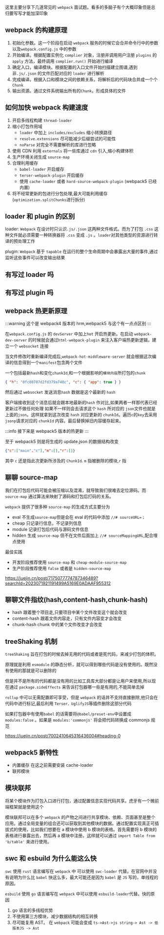 这里主要分享下几道常见的 `webpack` 面试题。看多的多脑子有个大概印象但是总归要写写才能加深印象

## webpack 的构建原理

1. 初始化参数。这一个阶段在启动 `webpack` 服务的时候它会合并命令行中的参数以及`webpack.config.js` 中的参数
2. 开始编译。根据配置实例化 `complier` 对象，注册并调用用户注册 `plugins` 的 `apply` 方法，最终调用 `complier.run()` 开始进行编译
3. 确定入口，编译模块。根据配置的入口文件开始扫描建立图谱,遇到非`.js/.json` 的文件匹配对应的 `loader` 进行解析
4. 完成编译。根据入口和模块之间的依赖关系，将解析后的代码块合并成一个个 `Chunk`
5. 输出资源。通过文件系统输出所有的`Chunk`，形成具体的文件

## 如何加快 webpack 构建速度

1. 开启多线程构建 `thread-loader`
2. 缩小打包作用域
   - `loader` 中加上 `includes/excludes` 缩小转换路径
   - `resolve.extensions` 尽可能减少后缀尝试的可能性
   - `noParse` 对完全不需要解析的库进行忽略
3. 使用 CDN
   利用 `externals` 将一些库通过 `cdn` 引入,缩小构建体积
4. 生产环境关闭生成 `source-map`
5. 合理利用缓存
   - `babel-loader` 开启缓存
   - `terser-webpack-plugin` 开启缓存
   - 使用 `cache-loader` 或者 `hard-source-webpack-plugin` (webpack5 已经内置)
6. 将不经常更新的包进行分包处理,最大可能利用缓存 (`optimization.splitChunks`进行拆分)

## loader 和 plugin 的区别

loader: `Webpack` 在设计时只认识`.js/.json` 这两种文件格式。而为了打包 `.css` 这种文件就必须需要一种转换器将 `.css` 变成 `.js` 。`loader`对其他类型的资源进行转译的预处理工作

plugin: `Webpack` 基于 `tapable` 在运行的整个生命周期中会暴露出大量的事件,通过监听这些事件可以改变输出结果

## 有写过 loader 吗

## 有写过 plugin 吗

## webpack 热更新原理

:::warning
这个是 webpack4 版本的 hrm,webpack5 与这个有一点点区别
:::

在`webpack.config.js` 的 `devServer` 中加上`hot` 开启热更新。在启动 `webpack-dev-server` 的时候就会通过`html-webpack-plugin` 来注入客户端热更新逻辑，建立一个 `websocket` 连接

当文件修改时重新编译完成后,`webpack-hot-middleware-server` 就会根据这次编译的信息得到一个`manifest`包含两个文件

一个包括最新`hash`和变化`chunkId`,和一个根据影响的`模块内容`所打包的`chunk`

```json
{ "h": "0fc80707d2fd379a748c", "c": { "app": true } }
```

然后通过 `websocket` 发送消息`hash` 数据是这个最新的 `hash`

客户端接收到这个消息后就会跟本地最新的`hash` 作对比,如果两者一样那代表已经更新过不做任何处理
如果不一样则会去请求这个 `hash` 所对应的 `json`文件也就是上面的`json`。这样就拿到这次改变 `hash` 对应更新的 `chunkId`。遍历`c`的`key`去采用`jsonp`请求对应的 `chunkId` 内容。最后替换掉旧内容缓存起来。

:::info
接下来是 webpack5 版本的热更新
:::

至于 webpack5 则是将生成的 update.json 的数据结构改变

```json
{"c":["main"."c"],"m":[],"r":[]}
```

其中 `c` 还是指此次更新所涉及的 `ChunkId`. `m` 指被删除的模块,`r` 指

## 聊聊 source-map

我们在打包后代码可能会被压缩以及混淆，就导致我们很难去定位源码。而 `source-map` 通过算法来映射了源码和打包后打码的关系。

`webpack` 提供了很多种 `source-map` 的生成方式主要分为

- eval 不生成`source-map`但是会在 eval 的代码中添加 `//# sourceURL=；`
- cheap 只记录行信息，不记录列信息
- module 记录打包后代码与源码文件信息
- hidden 生成 `source-map` 但不在文件后面加上 `//# sourceMappingURL`,配合埋点使用

最佳实践

- 开发阶段推荐使用 `source-map` 和 `cheap-module-source-map`
- 生产阶段推荐使用 `false` 或者是 `hidden-source-map`

https://juejin.cn/post/7175077774787346489?searchId=2023071921191499A5169E0ADAAF955312

## 聊聊文件指纹(hash,content-hash,chunk-hash)

- hash 跟着整个项目走,只要项目中某个文件改变这个就会改变
- content-hash 跟着文件内容走，只有文件内容变才会改变
- chunk-hash chunk 中的某个文件改变才会改变

## treeShaking 机制

`treeShaking` 旨在打包的时候去掉无用的代码或者是死代码，来减少打包的体积。

原理就是利用 `esmodule` 的静态分析，就可以得到哪些代码是没有使用的。既然没有使用的那就是可以删除的

但是并不是所有的代码都是没有用的比如工具库大部分都是让用户来使用,所以现在通过 `package.sideEffects` 来告诉打包器哪一些是有用的,不能简单去掉

`rollup` 中可以无需配置即可享受，但是 `webpack` 的话并不支持直接删除,他只会在代码中进行标记,最后利用 `Terser、UglifyJS`等插件删除这部分代码

如果打包器中有使用`babel` 的话需要将`@babel/preset-env`中设置成`modules:false` 。如果是 `modules:'commonjs'` 将会把代码转换成 commonjs 规范

https://juejin.cn/post/7002410645316436004#heading-0

## webpack5 新特性

- 内置缓存 在这之前需要安装 cache-loader
- 联邦模块

## 模块联邦

将某个模块作为打包入口进行打包，通过配置信息实现代码共享。虎牙有一个微前端框架就是使用这个

模块联邦可以在多个 `webpack` 的产物之间进行共享模块、依赖、页面甚至是整个应用。通过全局变量的组合还可以获取到其他模块的数据。通过配置实现真正可插拔式的使用，比如我们想要在 a 模块中使用 b 模块的表格。首先需要将 b 模块的表格进行暴露出去，然后再 a 模块中注册。这样就可以通过 `import Table from 'b/table'` 来进行使用。

## swc 和 esbuild 为什么能这么快

`swc` 使用 `rust` 语言编写在 `webpack` 中 可以使用 `swc-loader` 代替。在官网中并没有说明为什么比 `babel` 快这么多，最大可能还是因为
`babel` 是 `JS` 写的，单线程的原因。

`esbuild` 使用 `go` 语言编写在 `webpack` 中可以使用 `esbuild-loader`代替。快的原因

1. go 语言的多线程优势
2. 不使用第三方模块，减少数据结构的相互转换
3. 尽可能复用 AST。 在 `webpack` 可能会变成 `ts->Ast->js string-> Ast -> 低版本JS -> Ast`
